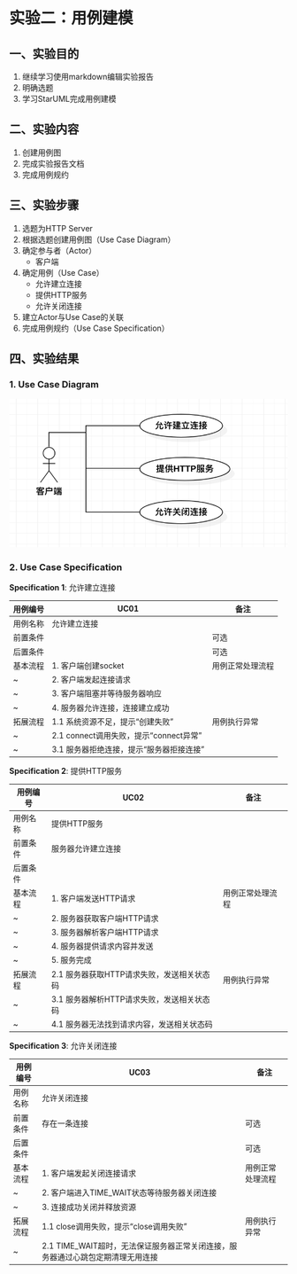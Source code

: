 # 实验二：用例建模

## 一、实验目的
1. 继续学习使用markdown编辑实验报告
2. 明确选题
3. 学习StarUML完成用例建模

## 二、实验内容
1. 创建用例图
2. 完成实验报告文档
3. 完成用例规约

## 三、实验步骤
1. 选题为HTTP Server
2. 根据选题创建用例图（Use Case Diagram）
3. 确定参与者（Actor）
    - 客户端
4. 确定用例（Use Case）
    - 允许建立连接
    - 提供HTTP服务
    - 允许关闭连接
5. 建立Actor与Use Case的关联
6. 完成用例规约（Use Case Specification）

## 四、实验结果

### 1. Use Case Diagram
![Lab2-HTTP_UseCaseDiagram](./lab2_UseCaseDiagram.jpg)

### 2. Use Case Specification

**Specification 1**: 允许建立连接

| 用例编号 | UC01 | 备注 |
| ------- | ---- | --- |
| 用例名称 | 允许建立连接 |  |
| 前置条件 |  | 可选 |
| 后置条件 |  | 可选 |
| 基本流程 | 1. 客户端创建socket | 用例正常处理流程 |
| ~ | 2. 客户端发起连接请求 | |
| ~ | 3. 客户端阻塞并等待服务器响应 | |
| ~ | 4. 服务器允许连接，连接建立成功 | |
| 拓展流程 | 1.1 系统资源不足，提示“创建失败” | 用例执行异常 |
| ~ | 2.1 connect调用失败，提示“connect异常” | |
| ~ | 3.1 服务器拒绝连接，提示“服务器拒接连接” | |

**Specification 2**: 提供HTTP服务

| 用例编号 | UC02 | 备注 |
| ------- | ---- | --- |
| 用例名称 | 提供HTTP服务 |  |
| 前置条件 | 服务器允许建立连接 |  |
| 后置条件 |  |  |
| 基本流程 | 1. 客户端发送HTTP请求 | 用例正常处理流程 |
| ~ | 2. 服务器获取客户端HTTP请求 | |
| ~ | 3. 服务器解析客户端HTTP请求 | |
| ~ | 4. 服务器提供请求内容并发送 | |
| ~ | 5. 服务完成 | |
| 拓展流程 | 2.1 服务器获取HTTP请求失败，发送相关状态码 | 用例执行异常 |
| ~ | 3.1 服务器解析HTTP请求失败，发送相关状态码 |  |
| ~ | 4.1 服务器无法找到请求内容，发送相关状态码 |  |

**Specification 3**: 允许关闭连接

| 用例编号 | UC03 | 备注 |
| ------- | ---- | --- |
| 用例名称 | 允许关闭连接 |  |
| 前置条件 | 存在一条连接 | 可选 |
| 后置条件 |  | 可选 |
| 基本流程 | 1. 客户端发起关闭连接请求 | 用例正常处理流程 |
| ~ | 2. 客户端进入TIME_WAIT状态等待服务器关闭连接 | |
| ~ | 3. 连接成功关闭并释放资源 | |
| 拓展流程 | 1.1 close调用失败，提示“close调用失败” | 用例执行异常 |
| ~ | 2.1 TIME_WAIT超时，无法保证服务器正常关闭连接，服务器通过心跳包定期清理无用连接 | |